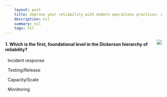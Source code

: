 ```yaml
---
    layout: post
    title: Improve your reliability with modern operations practices- An introduction - The Dickerson hierarchy of reliability
    description: nil
    summary: nil
    tags: nil
---
```



 <a target="_blank" href="https://docs.microsoft.com/en-us/learn/modules/improve-reliability-introduction/4-hierarchy/"><i class="fas fa-external-link-alt"></i> </a>
 <img align="right" src="https://docs.microsoft.com/en-us/learn/achievements/improve-reliability-introduction.svg">
####  1. Which is the first, foundational level in the Dickerson hierarchy of reliability?


<i class='far fa-square'></i> &nbsp;&nbsp;Incident response

<i class='far fa-square'></i> &nbsp;&nbsp;Testing/Release

<i class='far fa-square'></i> &nbsp;&nbsp;Capacity/Scale

<i class='fas fa-check-square' style='color: Dodgerblue;'></i> &nbsp;&nbsp;Monitoring
<br />
<br />
<br />
